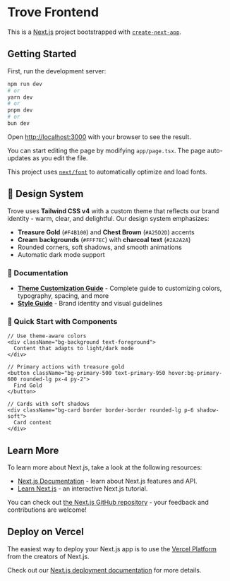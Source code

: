 # Trove Frontend

This is a [Next.js](https://nextjs.org) project bootstrapped with [`create-next-app`](https://nextjs.org/docs/app/api-reference/cli/create-next-app).

## Getting Started

First, run the development server:

```bash
npm run dev
# or
yarn dev
# or
pnpm dev
# or
bun dev
```

Open [http://localhost:3000](http://localhost:3000) with your browser to see the result.

You can start editing the page by modifying `app/page.tsx`. The page auto-updates as you edit the file.

This project uses [`next/font`](https://nextjs.org/docs/app/building-your-application/optimizing/fonts) to automatically optimize and load fonts.

## 🎨 Design System

Trove uses **Tailwind CSS v4** with a custom theme that reflects our brand identity - warm, clear, and delightful. Our design system emphasizes:

- **Treasure Gold** (`#F4B100`) and **Chest Brown** (`#A25D2D`) accents
- **Cream backgrounds** (`#FFF7EC`) with **charcoal text** (`#2A2A2A`)
- Rounded corners, soft shadows, and smooth animations
- Automatic dark mode support

### 📖 Documentation

- **[Theme Customization Guide](../docs/theme-customization.md)** - Complete guide to customizing colors, typography, spacing, and more
- **[Style Guide](../assets/style-guide.md)** - Brand identity and visual guidelines

### 🚀 Quick Start with Components

```tsx
// Use theme-aware colors
<div className="bg-background text-foreground">
  Content that adapts to light/dark mode
</div>

// Primary actions with treasure gold
<button className="bg-primary-500 text-primary-950 hover:bg-primary-600 rounded-lg px-4 py-2">
  Find Gold
</button>

// Cards with soft shadows
<div className="bg-card border border-border rounded-lg p-6 shadow-soft">
  Card content
</div>
```

## Learn More

To learn more about Next.js, take a look at the following resources:

- [Next.js Documentation](https://nextjs.org/docs) - learn about Next.js features and API.
- [Learn Next.js](https://nextjs.org/learn) - an interactive Next.js tutorial.

You can check out [the Next.js GitHub repository](https://github.com/vercel/next.js) - your feedback and contributions are welcome!

## Deploy on Vercel

The easiest way to deploy your Next.js app is to use the [Vercel Platform](https://vercel.com/new?utm_medium=default-template&filter=next.js&utm_source=create-next-app&utm_campaign=create-next-app-readme) from the creators of Next.js.

Check out our [Next.js deployment documentation](https://nextjs.org/docs/app/building-your-application/deploying) for more details.
